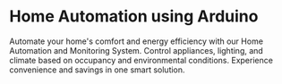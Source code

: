 # Home Automation using Arduino
 Automate your home's comfort and energy efficiency with our Home Automation and Monitoring System. Control appliances, lighting, and climate based on occupancy and environmental conditions. Experience convenience and savings in one smart solution.
